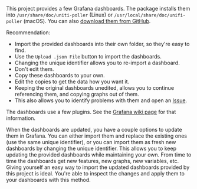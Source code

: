 This project provides a few Grafana dashboards. The package installs them into `/usr/share/doc/uniti-poller` (Linux) or `/usr/local/share/doc/unifi-poller` (macOS). You can also [download them from GitHub](https://github.com/davidnewhall/unifi-poller/tree/master/examples).

Recommendation:

- Import the provided dashboards into their own folder, so they're easy to find.
- Use the `Upload .json File` button to import the dashboards.
- Changing the unique identifier allows you to re-import a dashboard.
- Don't edit them. 
- Copy these dashboards to your own. 
- Edit the copies to get the data how you want it.
- Keeping the original dashboards unedited, allows you to continue referencing them, and copying graphs out of them.
- This also allows you to identify problems with them and open an [Issue](https://github.com/davidnewhall/unifi-poller/issues).

The dashboards use a few plugins. See the [Grafana wiki page](Grafana) for that information. 

When the dashboards are updated, you have a couple options to update them in Grafana. You can either import them and replace the existing ones (use the same unique identifier), or you can import them as fresh new dashboards by changing the unique identifier. This allows you to keep updating the provided dashboards while maintaining your own. From time to time the dashboards get new features, new graphs, new variables, etc. Giving yourself an easy way to import the updated dashboards provided by this project is ideal. You're able to inspect the changes and apply them to your dashboards with this method.